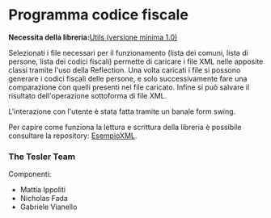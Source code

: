 # Programma codice fiscale

**Necessita della libreria:**[Utils (versione minima 1.0)](https://github.com/ThatCmd/Utils/releases/tag/1.0)

Selezionati i file necessari per il funzionamento (lista dei comuni, lista di persone, lista dei codici fiscali) permette di caricare i file XML nelle apposite classi tramite l'uso della Reflection.
Una volta caricati i file si possono generare i codici fiscali delle persone, e solo successivamente fare una comparazione con quelli presenti nel file caricato. Infine si  può salvare il risultato dell'operazione sottoforma di file XML.

L'interazione con l'utente è stata fatta tramite un banale form swing.

Per capire come funziona la lettura e scrittura della libreria è possibile consultare la repository: [EsempioXML](https://github.com/ThatCmd/EsempioXML).

### The Tesler Team
Componenti:
 * Mattia Ippoliti
 * Nicholas Fada
 * Gabriele Vianello
